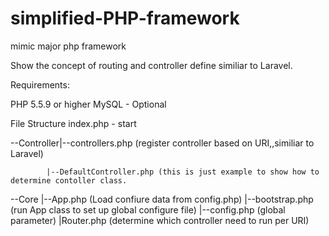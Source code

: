 # simplified-PHP-framework
mimic major php  framework

Show the concept of routing and controller define similiar to Laravel.

Requirements:

PHP 5.5.9 or higher
MySQL - Optional

File Structure
index.php - start

--Controller|--controllers.php (register controller based on URI,,similiar to Laravel)

            |--DefaultController.php (this is just example to show how to determine contoller class.
--Core      |--App.php (Load confiure data from config.php)
            |--bootstrap.php (run App class to set up global configure file)
            |--config.php (global parameter)
            |Router.php (determine which controller need to run per URI)
